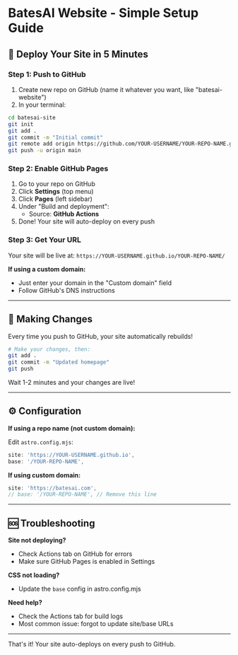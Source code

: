 # BatesAI Website - Simple Setup Guide

## 🚀 Deploy Your Site in 5 Minutes

### Step 1: Push to GitHub

1. Create new repo on GitHub (name it whatever you want, like "batesai-website")
2. In your terminal:

```bash
cd batesai-site
git init
git add .
git commit -m "Initial commit"
git remote add origin https://github.com/YOUR-USERNAME/YOUR-REPO-NAME.git
git push -u origin main
```

### Step 2: Enable GitHub Pages

1. Go to your repo on GitHub
2. Click **Settings** (top menu)
3. Click **Pages** (left sidebar)
4. Under "Build and deployment":
   - Source: **GitHub Actions**
5. Done! Your site will auto-deploy on every push

### Step 3: Get Your URL

Your site will be live at:
`https://YOUR-USERNAME.github.io/YOUR-REPO-NAME/`

**If using a custom domain:**
- Just enter your domain in the "Custom domain" field
- Follow GitHub's DNS instructions

---

## 📝 Making Changes

Every time you push to GitHub, your site automatically rebuilds!

```bash
# Make your changes, then:
git add .
git commit -m "Updated homepage"
git push
```

Wait 1-2 minutes and your changes are live!

---

## ⚙️ Configuration

**If using a repo name (not custom domain):**

Edit `astro.config.mjs`:
```js
site: 'https://YOUR-USERNAME.github.io',
base: '/YOUR-REPO-NAME',
```

**If using custom domain:**
```js
site: 'https://batesai.com',
// base: '/YOUR-REPO-NAME', // Remove this line
```

---

## 🆘 Troubleshooting

**Site not deploying?**
- Check Actions tab on GitHub for errors
- Make sure GitHub Pages is enabled in Settings

**CSS not loading?**
- Update the `base` config in astro.config.mjs

**Need help?**
- Check the Actions tab for build logs
- Most common issue: forgot to update site/base URLs

---

That's it! Your site auto-deploys on every push to GitHub.
